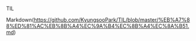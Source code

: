 TIL

Markdown(https://github.com/KyungsooPark/TIL/blob/master/%EB%A7%88%ED%81%AC%EB%8B%A4%EC%9A%B4%EC%8B%A4%EC%8A%B51.md)

